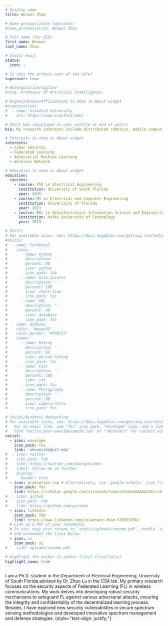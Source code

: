 ```yaml
---
# Display name
title: Wenwei Zhao

# Name pronunciation (optional)
#name_pronunciation: Wenwei Zhao

# Full name (for SEO)
first_name: Wenwei
last_name: Zhao

# Status emoji
status:
  icon: ☕️

# Is this the primary user of the site?
superuser: true

# Role/position/tagline
#role: Professor of Artificial Intelligence

# Organizations/Affiliations to show in About widget
#organizations:
#  - name: Stanford University
#    url: https://www.stanford.edu/

# Short bio (displayed in user profile at end of posts)
bio: My research interests include distributed robotics, mobile computing and programmable matter.

# Interests to show in About widget
interests:
  - Cyber Security
  - Federated Learning
  - Adversarial Machine Learning
  - Wireless Network

# Education to show in About widget
education:
  courses:
    - course: PhD in Electrical Engineering
      institution: University of South Florida
      year: 2026
    - course: MS in Electrical and Computer Engineering
      institution: Univerisity of Florida
      year: 2021
    - course: BSc in Optoelectronics Information Science and Engineering
      institution: Hefei University of Technology
      year: 2019

# Skills
# For available icons, see: https://docs.hugoblox.com/getting-started/page-#builder/#icons
#skills:
#  - name: Technical
#    items:
#      - name: Python
#        description: ''
#        percent: 80
#        icon: python
#        icon_pack: fab
#      - name: Data Science
#        description: ''
#        percent: 100
#        icon: chart-line
#        icon_pack: fas
#      - name: SQL
#        description: ''
#        percent: 40
#        icon: database
#        icon_pack: fas
#  - name: Hobbies
#    color: '#eeac02'
#    color_border: '#f0bf23'
#    items:
#      - name: Hiking
#        description: ''
#        percent: 60
#        icon: person-hiking
#        icon_pack: fas
#      - name: Cats
#        description: ''
#        percent: 100
#        icon: cat
#        icon_pack: fas
#      - name: Photography
#        description: ''
#        percent: 80
#        icon: camera-retro
#        icon_pack: fas

# Social/Academic Networking
# For available icons, see: https://docs.hugoblox.com/getting-started/page-builder/#icons
#   For an email link, use "fas" icon pack, "envelope" icon, and a link in the
#   form "mailto:your-email@example.com" or "/#contact" for contact widget.
social:
  - icon: envelope
    icon_pack: fas
    link: 'wenweizho@usf.edu'
#  - icon: twitter
#    icon_pack: fab
#    link: https://twitter.com/GeorgeCushen
#    label: Follow me on Twitter
#    display:
#      header: true
  - icon: graduation-cap # Alternatively, use `google-scholar` icon from `ai` icon pack
    icon_pack: fas
    link: https://scholar.google.com/citations?user=CUiNexUAAAAJ&hl=zh-CN
#  - icon: github
#    icon_pack: fab
#    link: https://github.com/gcushen
  - icon: linkedin
    icon_pack: fab
    link: https://www.linkedin.com/in/wenwei-zhao-53015323b/
  # Link to a PDF of your resume/CV.
  # To use: copy your resume to `static/uploads/resume.pdf`, enable `ai` icons in `params.yaml`,
  # and uncomment the lines below.
  - icon: cv
    icon_pack: ai
#    link: uploads/resume.pdf

# Highlight the author in author lists? (true/false)
highlight_name: true
---
```

I am a Ph.D. student in the Department of Electrical Engineering, University of South Florida advised by Dr. Zhuo Lu in the CSA lab. My primary research focuses on the security aspects of Federated Learning (FL) in wireless communications. My work delves into developing robust security mechanisms to safeguard FL against various adversarial attacks, ensuring the integrity and confidentiality of the decentralized learning process. Besides, I have explored new security vulnerabilities in secure spectrum sensing methodologies and developed innovative spectrum management and defense strategies.
{style="text-align: justify;"}
